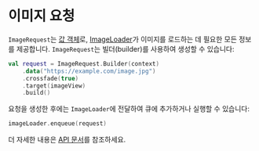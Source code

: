 # 이미지 요청

`ImageRequest`는 [값 객체](https://publicobject.com/2019/06/10/value-objects-service-objects-and-glue/)로, [ImageLoader](image_loaders.md)가 이미지를 로드하는 데 필요한 모든 정보를 제공합니다. `ImageRequest`는 빌더(builder)를 사용하여 생성할 수 있습니다:

```kotlin
val request = ImageRequest.Builder(context)
    .data("https://example.com/image.jpg")
    .crossfade(true)
    .target(imageView)
    .build()
```

요청을 생성한 후에는 `ImageLoader`에 전달하여 큐에 추가하거나 실행할 수 있습니다:

```kotlin
imageLoader.enqueue(request)
```

더 자세한 내용은 [API 문서](/coil/api/coil-core/coil3.request/-image-request/)를 참조하세요.
